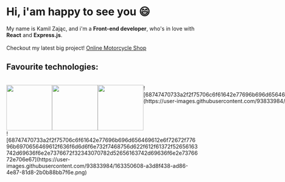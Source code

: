 <h1>Hi, i'am happy to see you 😄</h1>
My name is Kamil Zając, and i'm a <strong>Front-end developer</strong>, who's in love with <strong>React</strong> and <strong>Express.js</strong>.
<br />
<br />
Checkout my latest big project! <a href="https://motorcycleshop.herokuapp.com/">Online Motorcycle Shop</a>
<br />
<h2> Favourite technologies: </h2>
<br />

<div style="display: flex;">
<img style="height: 120px" src="https://upload.wikimedia.org/wikipedia/commons/thumb/6/61/HTML5_logo_and_wordmark.svg/1024px-HTML5_logo_and_wordmark.svg.png" />
<img style="height: 120px" src="https://upload.wikimedia.org/wikipedia/commons/thumb/d/d5/CSS3_logo_and_wordmark.svg/1200px-CSS3_logo_and_wordmark.svg.png" />
<img style="height: 120px" src="https://cykucjusz.pl/wp-content/uploads/2016/12/JavaScript.png" />![68747470733a2f2f75706c6f61642e77696b696d656469612e6f72672f77696b6970656469612f636f6d6d6f6e732f7468756d622f612f61372f52656163742d69636f6e2e7376672f32343070782d52656163742d69636f6e2e7376672e706e67](https://user-images.githubusercontent.com/93833984/163350536-55db1ccb-ae1f-4001-b0c7-e1fb49a08703.png)

</div>
![68747470733a2f2f75706c6f61642e77696b696d656469612e6f72672f77696b6970656469612f636f6d6d6f6e732f7468756d622f612f61372f52656163742d69636f6e2e7376672f32343070782d52656163742d69636f6e2e7376672e706e67](https://user-images.githubusercontent.com/93833984/163350608-a3d8f438-ad86-4e87-81d8-2b0b88bb7f6e.png)
